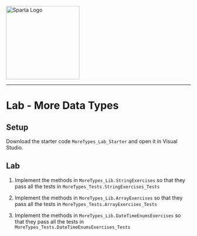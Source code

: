<img src="https://boolerang.co.uk/wp-content/uploads/job-manager-uploads/company_logo/2018/04/SG-Logo-Black.png" alt="Sparta Logo" width="200"/>

---   
# Lab - More Data Types

## Setup
Download the starter code `MoreTypes_Lab_Starter` and open it in Visual Studio.

## Lab
1. Implement the methods in `MoreTypes_Lib.StringExercises` so that they pass all the tests in `MoreTypes_Tests.StringExercises_Tests` 

2. Implement the methods in `MoreTypes_Lib.ArrayExercises` so that they pass all the tests in `MoreTypes_Tests.ArrayExercises_Tests` 

3. Implement the methods in `MoreTypes_Lib.DateTimeEnumsExercises` so that they pass all the tests in `MoreTypes_Tests.DateTimeEnumsExercises_Tests` 